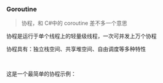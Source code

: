 ### Goroutine

> 协程，和 C#中的 coroutine 差不多一个意思

协程是运行于单个线程上的轻量级线程，一次可并发上万个协程

协程具有：独立栈空间、共享堆空间、自由调度等多种特性

<br>

这是一个最简单的协程示例：
